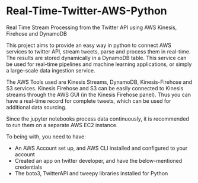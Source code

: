 # Real-Time-Twitter-AWS-Python

Real Time Stream Processing from the Twitter API using AWS Kinesis, Firehose and DynamoDB

This project aims to provide an easy way in python to connect AWS services to twitter API, stream tweets, parse and process them in real-time. The results are stored dynamically in a DynamoDB table. This service can be used for real-time pipelines and machine learning applications, or simply a large-scale data ingestion service.

The AWS Tools used are Kinesis Streams, DynamoDB, Kinesis-Firehose and S3 services. Kinesis Firehose and S3 can be easily connected to Kinesis streams through the AWS GUI (in the Kinesis Firehose panel). Thus you can have a real-time record for complete tweets, which can be used for additional data sourcing.

Since the jupyter notebooks process data continuously, it is recommended to run them on a separate AWS EC2 instance.

To being with, you need to have:
- An AWS Account set up, and AWS CLI installed and configured to your account
- Created an app on twitter developer, and have the below-mentioned credentials
- The boto3, TwitterAPI and tweepy libraries installed for Python
